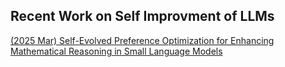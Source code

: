 ## Recent Work on Self Improvment of LLMs

[(2025 Mar) Self-Evolved Preference Optimization for Enhancing Mathematical Reasoning in Small Language Models](https://arxiv.org/abs/2503.04813)
